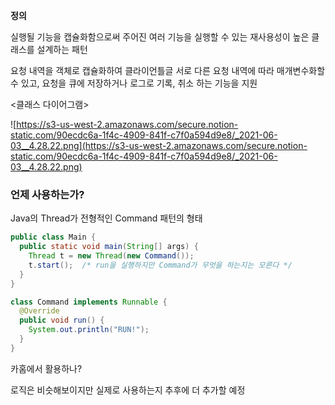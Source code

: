 **정의**

실행될 기능을 캡슐화함으로써 주어진 여러 기능을 실행할 수 있는 재사용성이 높은 클래스를 설계하는 패턴

요청 내역을 객체로 캡슐화하여 클라이언틀글 서로 다른 요청 내역에 따라 매개변수화할 수 있고, 요청을 큐에 저장하거나 로그로 기록, 취소 하는 기능을 지원

<클래스 다이어그램>

![https://s3-us-west-2.amazonaws.com/secure.notion-static.com/90ecdc6a-1f4c-4909-841f-c7f0a594d9e8/_2021-06-03__4.28.22.png](https://s3-us-west-2.amazonaws.com/secure.notion-static.com/90ecdc6a-1f4c-4909-841f-c7f0a594d9e8/_2021-06-03__4.28.22.png)

### **언제 사용하는가?**

Java의 Thread가 전형적인 Command 패턴의 형태

```java
public class Main {
  public static void main(String[] args) {
    Thread t = new Thread(new Command());
    t.start();  /* run을 실행하지만 Command가 무엇을 하는지는 모른다 */
  }
}

class Command implements Runnable {
  @Override
  public void run() {
    System.out.println("RUN!");
  }
}
```

카홈에서 활용하나?

로직은 비슷해보이지만 실제로 사용하는지 추후에 더 추가할 예정
